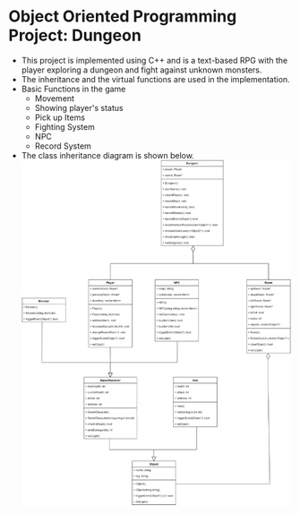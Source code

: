 # Object Oriented Programming Project: Dungeon
* This project is implemented using C++ and is a text-based RPG with the player exploring a dungeon and fight against unknown monsters.
* The inheritance and the virtual functions are used in the implementation.
* Basic Functions in the game
    * Movement 
    * Showing player's status 
    * Pick up Items
    * Fighting System
    * NPC
    * Record System
* The class inheritance diagram is shown below.
![image](ref/UML.jpeg)

